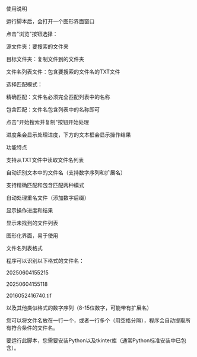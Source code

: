 使用说明

运行脚本后，会打开一个图形界面窗口

点击"浏览"按钮选择：

源文件夹：要搜索的文件夹

目标文件夹：复制文件到的文件夹

文件名列表文件：包含要搜索的文件名的TXT文件

选择匹配模式：

精确匹配：文件名必须完全匹配列表中的名称

包含匹配：文件名包含列表中的名称即可

点击"开始搜索并复制"按钮开始处理

进度条会显示处理进度，下方的文本框会显示操作结果

功能特点

支持从TXT文件中读取文件名列表

自动识别文本中的文件名（支持数字序列和扩展名）

支持精确匹配和包含匹配两种模式

自动处理重名文件（添加数字后缀）

显示操作进度和结果

显示未找到的文件列表

图形化界面，易于使用

文件名列表格式

程序可以识别以下格式的文件名：

20250604155215

20250604155118

2016052416740.tif

以及其他类似格式的数字序列（8-15位数字，可能带有扩展名）

您可以将文件名放在一行一个，或者一行多个（用空格分隔），程序会自动提取所有符合条件的文件名。

要运行此脚本，您需要安装Python以及tkinter库（通常Python标准安装中已包含）。
